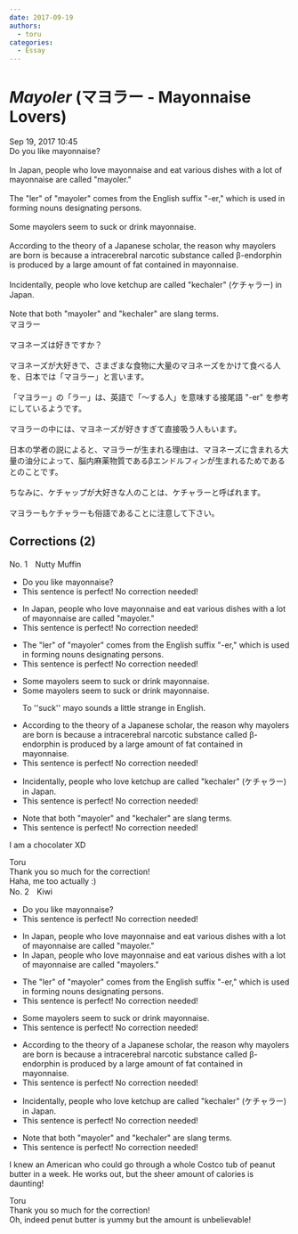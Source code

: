 ```yaml
---
date: 2017-09-19
authors:
  - toru
categories:
  - Essay
---
```


<h1 id="subject_show"><strong><em>Mayoler</strong></em> (マヨラー - Mayonnaise Lovers)</h1>
<div class="date">Sep 19, 2017 10:45</div>
<div id="post"><div id="body_show_ori">
Do you like mayonnaise?<br/><br/>In Japan, people who love mayonnaise and eat various dishes with a lot of mayonnaise are called "mayoler."<br/><br/>The "ler" of "mayoler" comes from the English suffix "-er," which is used in forming nouns designating persons.<br/><br/>Some mayolers seem to suck or drink mayonnaise.<br/><br/>According to the theory of a Japanese scholar, the reason why mayolers are born is because a intracerebral narcotic substance called β-endorphin is produced by a large amount of fat contained in mayonnaise.<br/><br/>Incidentally, people who love ketchup are called "kechaler" (ケチャラー) in Japan.<br/><br/>Note that both "mayoler" and "kechaler" are slang terms.
</div></div>

<!-- more -->

<div id="post_ja"><div id="body_show_mo">
マヨラー<br/><br/>マヨネーズは好きですか？<br/><br/>マヨネーズが大好きで、さまざまな食物に大量のマヨネーズをかけて食べる人を、日本では「マヨラー」と言います。<br/><br/>「マヨラー」の「ラー」は、英語で「～する人」を意味する接尾語 "-er" を参考にしているようです。<br/><br/>マヨラーの中には、マヨネーズが好きすぎて直接吸う人もいます。<br/><br/>日本の学者の説によると、マヨラーが生まれる理由は、マヨネーズに含まれる大量の油分によって、脳内麻薬物質であるβエンドルフィンが生まれるためであるとのことです。<br/><br/>ちなみに、ケチャップが大好きな人のことは、ケチャラーと呼ばれます。<br/><br/>マヨラーもケチャラーも俗語であることに注意して下さい。
</div></div>

## Corrections (2)
<div id="block"><div class="first_name"> No. 1　<span class="just_name">Nutty Muffin</span></div><div id="block2">
<ul class="correction_field">
<li class="incorrect">Do you like mayonnaise?</li>
<li class="corrected perfect">This sentence is perfect! No correction needed!</li>
</ul>
<ul class="correction_field">
<li class="incorrect">In Japan, people who love mayonnaise and eat various dishes with a lot of mayonnaise are called "mayoler."</li>
<li class="corrected perfect">This sentence is perfect! No correction needed!</li>
</ul>
<ul class="correction_field">
<li class="incorrect">The "ler" of "mayoler" comes from the English suffix "-er," which is used in forming nouns designating persons.</li>
<li class="corrected perfect">This sentence is perfect! No correction needed!</li>
</ul>
<ul class="correction_field">
<li class="incorrect">Some mayolers seem to suck or drink mayonnaise.</li>
<li class="corrected correct">
Some mayolers seem <span class="f_gray"><span class="sline">to suck</span></span> or drink mayonnaise.
<p class="correction_comment">To ''suck'' mayo sounds a little strange in English.</p>
</li>
</ul>
<ul class="correction_field">
<li class="incorrect">According to the theory of a Japanese scholar, the reason why mayolers are born is because a intracerebral narcotic substance called β-endorphin is produced by a large amount of fat contained in mayonnaise.</li>
<li class="corrected perfect">This sentence is perfect! No correction needed!</li>
</ul>
<ul class="correction_field">
<li class="incorrect">Incidentally, people who love ketchup are called "kechaler" (ケチャラー) in Japan.</li>
<li class="corrected perfect">This sentence is perfect! No correction needed!</li>
</ul>
<ul class="correction_field">
<li class="incorrect">Note that both "mayoler" and "kechaler" are slang terms.</li>
<li class="corrected perfect">This sentence is perfect! No correction needed!</li>
</ul>
<p class="comment_small">
 I am a chocolater XD
</p>

</div><div class="name"><span class="just_name">Toru</span><br>
Thank you so much for the correction!<br/>Haha, me too actually :)
</div>
</div>
<div id="block"><div class="first_name"> No. 2　<span class="just_name">Kiwi</span></div><div id="block2">
<ul class="correction_field">
<li class="incorrect">Do you like mayonnaise?</li>
<li class="corrected perfect">This sentence is perfect! No correction needed!</li>
</ul>
<ul class="correction_field">
<li class="incorrect">In Japan, people who love mayonnaise and eat various dishes with a lot of mayonnaise are called "mayoler."</li>
<li class="corrected correct">
In Japan, people who love mayonnaise and eat various dishes with a lot of mayonnaise are called "mayoler<span class="f_blue">s</span>."
</li>
</ul>
<ul class="correction_field">
<li class="incorrect">The "ler" of "mayoler" comes from the English suffix "-er," which is used in forming nouns designating persons.</li>
<li class="corrected perfect">This sentence is perfect! No correction needed!</li>
</ul>
<ul class="correction_field">
<li class="incorrect">Some mayolers seem to suck or drink mayonnaise.</li>
<li class="corrected perfect">This sentence is perfect! No correction needed!</li>
</ul>
<ul class="correction_field">
<li class="incorrect">According to the theory of a Japanese scholar, the reason why mayolers are born is because a intracerebral narcotic substance called β-endorphin is produced by a large amount of fat contained in mayonnaise.</li>
<li class="corrected perfect">This sentence is perfect! No correction needed!</li>
</ul>
<ul class="correction_field">
<li class="incorrect">Incidentally, people who love ketchup are called "kechaler" (ケチャラー) in Japan.</li>
<li class="corrected perfect">This sentence is perfect! No correction needed!</li>
</ul>
<ul class="correction_field">
<li class="incorrect">Note that both "mayoler" and "kechaler" are slang terms.</li>
<li class="corrected perfect">This sentence is perfect! No correction needed!</li>
</ul>
<p class="comment_small">
 I knew an American who could go through a whole Costco tub of peanut butter in a week. He works out, but the sheer amount of calories is daunting!
</p>

</div><div class="name"><span class="just_name">Toru</span><br>
Thank you so much for the correction!<br/>Oh, indeed penut butter is yummy but the amount is unbelievable!
</div>
</div>

